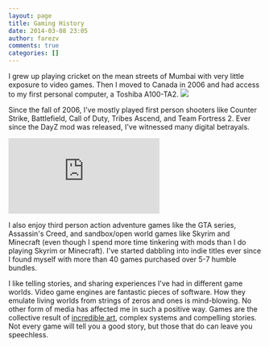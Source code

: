 ```yaml
---
layout: page
title: Gaming History
date: 2014-03-08 23:05
author: farezv
comments: true
categories: []
---
```


I grew up playing cricket on the mean streets of Mumbai with very little exposure to video games. Then I moved to Canada in 2006 and had access to my first personal computer, a Toshiba A100-TA2. ![](http://knightrez.files.wordpress.com/2012/04/toshiba-a100-ta2.png)

Since the fall of 2006, I've mostly played first person shooters like Counter Strike, Battlefield, Call of Duty, Tribes Ascend, and Team Fortress 2. Ever since the DayZ mod was released, I've witnessed many digital betrayals.

<iframe width="auto" height="auto" src="http://www.youtube.com/embed/SL1aAxTD0wI" frameborder="0" allowfullscreen></iframe>

I also enjoy third person action adventure games like the GTA series, Assassin's Creed, and sandbox/open world games like Skyrim and Minecraft (even though I spend more time tinkering with mods than I do playing Skyrim or Minecraft). I've started dabbling into indie titles ever since I found myself with more than 40 games purchased over 5-7 humble bundles.

I like telling stories, and sharing experiences I've had in different game worlds. Video game engines are fantastic pieces of software. How they emulate living worlds from strings of zeros and ones is mind-blowing. No other form of media has affected me in such a positive way. Games are the collective result of [incredible art](http://deadendthrills.com), complex systems and compelling stories. Not every game will tell you a good story, but those that do can leave you speechless.
